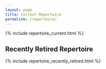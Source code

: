 ```yaml
---
layout: page
title: Current Repertoire
permalink: /repertoire/
---
```


{% include repertoire_current.html %}

## Recently Retired Repertoire

{% include repertoire_recently_retired.html %}
